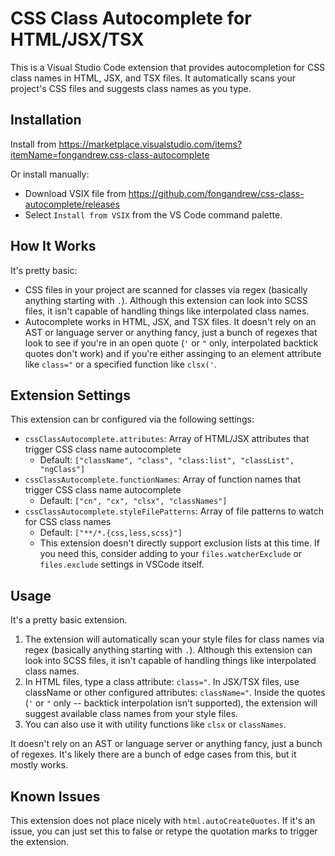 # CSS Class Autocomplete for HTML/JSX/TSX

This is a Visual Studio Code extension that provides autocompletion for CSS class names in HTML, JSX, and TSX files. It automatically scans your project's CSS files and suggests class names as you type.

## Installation

Install from https://marketplace.visualstudio.com/items?itemName=fongandrew.css-class-autocomplete

Or install manually:

- Download VSIX file from https://github.com/fongandrew/css-class-autocomplete/releases
- Select `Install from VSIX` from the VS Code command palette.

## How It Works

It's pretty basic:

- CSS files in your project are scanned for classes via regex (basically anything starting with `.`). Although this extension can look into SCSS
files, it isn't capable of handling things like interpolated class names.
- Autocomplete works in HTML, JSX, and TSX files. It doesn't rely on an
AST or language server or anything fancy, just a bunch of regexes that
look to see if you're in an open quote (`'` or `"` only, interpolated
backtick quotes don't work) and if you're either assinging to an
element attribute like `class="` or a specified function like `clsx('`.

## Extension Settings

This extension can br configured via the following settings:

* `cssClassAutocomplete.attributes`: Array of HTML/JSX attributes that trigger CSS class name autocomplete
  - Default: `["className", "class", "class:list", "classList", "ngClass"]`
* `cssClassAutocomplete.functionNames`: Array of function names that trigger CSS class name autocomplete
  - Default: `["cn", "cx", "clsx", "classNames"]`
* `cssClassAutocomplete.styleFilePatterns`: Array of file patterns to watch for CSS class names
  - Default: `["**/*.{css,less,scss}"]`
  - This extension doesn't directly support exclusion lists at this time. If
  you need this, consider adding to your `files.watcherExclude` or
  `files.exclude` settings in VSCode itself.

## Usage

It's a pretty basic extension.

1. The extension will automatically scan your style files for class names via regex (basically anything starting with `.`). Although this extension can look into SCSS files, it isn't capable of handling things like interpolated class names.
2. In HTML files, type a class attribute: `class="`. In JSX/TSX files, use className or other configured attributes: `className="`. Inside the quotes (`'` or `"` only -- backtick interpolation isn't supported), the extension will suggest available class names from your style files.
3. You can also use it with utility functions like `clsx` or `classNames`.

It doesn't rely on an AST or language server or anything fancy, just a bunch of regexes. It's likely there are a bunch of edge cases from this, but it mostly works.

## Known Issues

This extension does not place nicely with `html.autoCreateQuotes`. If it's an issue, you can just set this to false or retype the quotation marks to trigger the extension.

